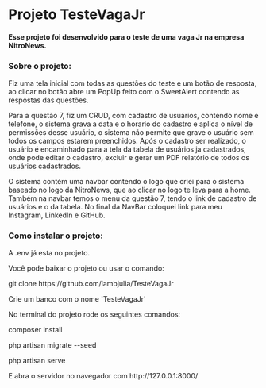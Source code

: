 <h1> Projeto TesteVagaJr </h1>
<h4> Esse projeto foi desenvolvido para o teste de uma vaga Jr na empresa NitroNews.</h4>

<h3>Sobre o projeto:</h3>

<p>Fiz uma tela inicial com todas as questões do teste e um botão de resposta, ao clicar no botão abre um PopUp feito com o SweetAlert contendo as respostas das questões.</p>
<p>Para a questão 7, fiz um CRUD, com cadastro de usuários, contendo nome e telefone, o sistema grava a data e o horario do cadastro e aplica o nível de permissões desse usuário, o sistema não permite que grave o usuário sem todos os campos estarem preenchidos. Após o cadastro ser realizado, o usuário é encaminhado para a tela da tabela de usuários ja cadastrados, onde pode editar o cadastro, excluir e gerar um PDF relatório de todos os usuários cadastrados.</p>
<p>O sistema contém uma navbar contendo o logo que criei para o sistema baseado no logo da NitroNews, que ao clicar no logo te leva para a home. Também na navbar temos o menu da questão 7, tendo o link de cadastro de usuários e o da tabela. No final da NavBar coloquei link para meu Instagram, LinkedIn e GitHub.</p>

<h3>Como instalar o projeto:</h3>
<p>A .env já esta no projeto.</p>
<p>Você pode baixar o projeto ou usar o comando:</p>
<p>git clone https://github.com/lambjulia/TesteVagaJr</p>
<p>Crie um banco com o nome 'TesteVagaJr'</p>
<p>No terminal do projeto rode os seguintes comandos:</p>
<p>composer install</p>
<p>php artisan migrate --seed</p>
<p>php artisan serve</p>
<p>E abra o servidor no navegador com http://127.0.0.1:8000/</p>

